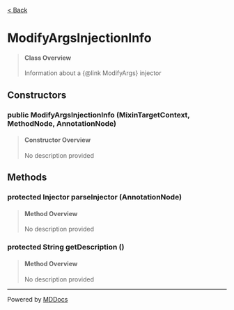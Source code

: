 [< Back](../README.md)
# ModifyArgsInjectionInfo #
>#### Class Overview ####
>Information about a {@link ModifyArgs} injector
## Constructors ##
### public ModifyArgsInjectionInfo (MixinTargetContext, MethodNode, AnnotationNode) ###
>#### Constructor Overview ####
>No description provided
>
## Methods ##
### protected Injector parseInjector (AnnotationNode) ###
>#### Method Overview ####
>No description provided
>
### protected String getDescription () ###
>#### Method Overview ####
>No description provided
>

---
Powered by [MDDocs](https://github.com/VRCube/MDDocs)